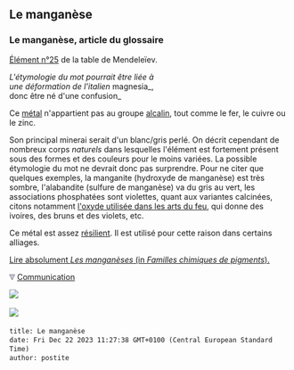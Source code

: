 ## Le manganèse
### Le manganèse, article du glossaire
 [Élément n°25](annexe1.html#mn) de la table de Mendeleïev.

_L'étymologie du mot pourrait être liée à  
une déformation de l'italien_ magnesia_,  
donc être né d'une confusion_

Ce [métal](metal.html) n'appartient pas au groupe [alcalin](alcali.html), tout comme le fer, le cuivre ou le zinc.

Son principal minerai serait d'un blanc/gris perlé. On décrit cependant de nombreux corps _naturels_ dans lesquelles l'élément est fortement présent sous des formes et des couleurs pour le moins variées. La possible étymologie du mot ne devrait donc pas surprendre. Pour ne citer que quelques exemples, la manganite (hydroxyde de manganèse) est très sombre, l'alabandite (sulfure de manganèse) va du gris au vert, les associations phosphatées sont violettes, quant aux variantes calcinées, citons notamment [l'oxyde utilisée dans les arts du feu](oxydes.html#manganese), qui donne des ivoires, des bruns et des violets, etc.

Ce métal est assez [résilient](qr.html#resilient). Il est utilisé pour cette raison dans certains alliages.

[Lire absolument _Les manganèses_ (in _Familles chimiques de pigments_).](manganese.html)



![](images/flechebas.gif) [Communication](http://www.artrealite.com/annonceurs.htm) 

[![](https://cbonvin.fr/sites/regie.artrealite.com/visuels/campagne1.png)](index-2.html#20131014)

![](https://cbonvin.fr/sites/regie.artrealite.com/visuels/campagne2.png)
```
title: Le manganèse
date: Fri Dec 22 2023 11:27:38 GMT+0100 (Central European Standard Time)
author: postite
```

